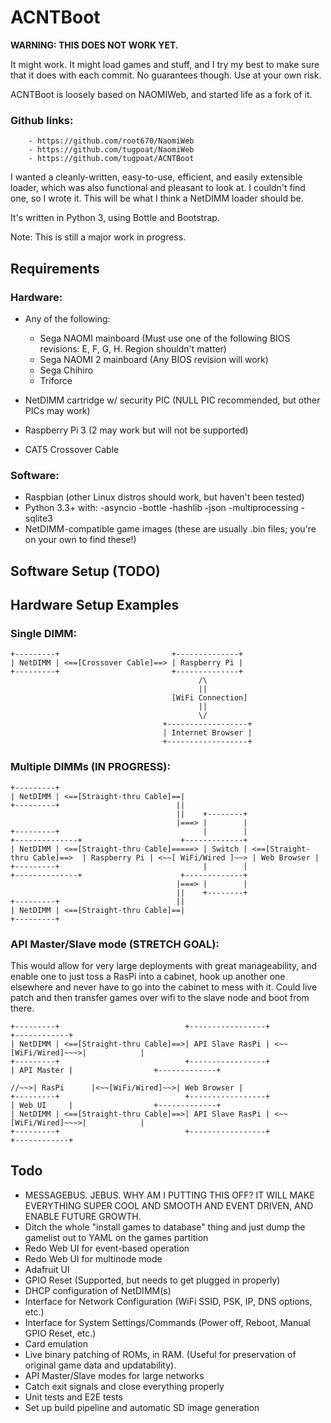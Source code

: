 ACNTBoot
========
********WARNING: THIS DOES NOT WORK YET.********

It might work. It might load games and stuff, and I try my best to make sure that it does with each commit.
No guarantees though. Use at your own risk.

ACNTBoot is loosely based on NAOMIWeb, and started life as a fork of it.
### Github links:
		- https://github.com/root670/NaomiWeb
		- https://github.com/tugpoat/NaomiWeb
		- https://github.com/tugpoat/ACNTBoot

I wanted a cleanly-written, easy-to-use, efficient, and easily extensible loader, which was also functional and pleasant to look at.
I couldn't find one, so I wrote it.
This will be what I think a NetDIMM loader should be.

It's written in Python 3, using Bottle and Bootstrap.

Note: This is still a major work in progress.

Requirements
------------
### Hardware:
 * Any of the following:
 	- Sega NAOMI mainboard (Must use one of the following BIOS revisions: E, F, G, H. Region shouldn't matter)
 	- Sega NAOMI 2 mainboard (Any BIOS revision will work)
 	- Sega Chihiro
 	- Triforce

 * NetDIMM cartridge w/ security PIC (NULL PIC recommended, but other PICs may work)
 * Raspberry Pi 3 (2 may work but will not be supported)
 * CAT5 Crossover Cable

### Software:
 * Raspbian (other Linux distros should work, but haven't been tested)
 * Python 3.3+ with:
 	-asyncio
 	-bottle
  	-hashlib
 	-json
 	-multiprocessing
 	-sqlite3
 * NetDIMM-compatible game images (these are usually .bin files; you're on your own to find these!)

Software Setup (TODO)
---------------------

Hardware Setup Examples
-----------------------
### Single DIMM:

    +---------+                         +--------------+
    | NetDIMM | <==[Crossover Cable]==> | Raspberry Pi |
    +---------+                         +--------------+
                                              /\
                                              ||
                                        [WiFi Connection]
                                              ||
                                              \/
                                      +------------------+
                                      | Internet Browser |
                                      +------------------+

### Multiple DIMMs (IN PROGRESS):

    +---------+
    | NetDIMM | <==[Straight-thru Cable]==|
    +---------+                          ||
                                         ||    +--------+
                                         |===> |        |
    +---------+                                |        |                              +--------------+                      +-------------+
    | NetDIMM | <==[Straight-thru Cable]=====> | Switch | <==[Straight-thru Cable]==>  | Raspberry Pi | <~~[ WiFi/Wired ]~~> | Web Browser |
    +---------+                                |        |                              +--------------+                      +-------------+
                                         |===> |        |
                                         ||    +--------+
    +---------+                          ||
    | NetDIMM | <==[Straight-thru Cable]==|
    +---------+

### API Master/Slave mode (STRETCH GOAL):
This would allow for very large deployments with great manageability, and enable one to just toss a RasPi into a cabinet, hook up another one elsewhere and never have to go into the cabinet to mess with it. Could live patch and then transfer games over wifi to the slave node and boot from there.

    +---------+                            +-----------------+                    +------------+
    | NetDIMM | <==[Straight-thru Cable]==>| API Slave RasPi | <~~[WiFi/Wired]~~~>|            |
    +---------+                            +-----------------+                    | API Master |                  +-------------+
                                                                             //~~>| RasPi      |<~~[WiFi/Wired]~~>| Web Browser |
    +---------+                            +-----------------+                    | Web UI     |                  +-------------+
    | NetDIMM | <==[Straight-thru Cable]==>| API Slave RasPi | <~~[WiFi/Wired]~~~>|            |
    +---------+                            +-----------------+                    +------------+
Todo
----
 * MESSAGEBUS. JEBUS. WHY AM I PUTTING THIS OFF? IT WILL MAKE EVERYTHING SUPER COOL AND SMOOTH AND EVENT DRIVEN, AND ENABLE FUTURE GROWTH.
 * Ditch the whole "install games to database" thing and just dump the gamelist out to YAML on the games partition
 * Redo Web UI for event-based operation
 * Redo Web UI for multinode mode
 * Adafruit UI
 * GPIO Reset (Supported, but needs to get plugged in properly)
 * DHCP configuration of NetDIMM(s)
 * Interface for Network Configuration (WiFi SSID, PSK, IP, DNS options, etc.)
 * Interface for System Settings/Commands (Power off, Reboot, Manual GPIO Reset, etc.)
 * Card emulation
 * Live binary patching of ROMs, in RAM. (Useful for preservation of original game data and updatability).
 * API Master/Slave modes for large networks
 * Catch exit signals and close everything properly
 * Unit tests and E2E tests
 * Set up build pipeline and automatic SD image generation
